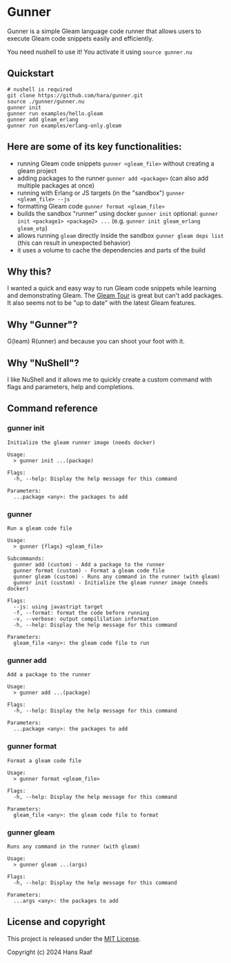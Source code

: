 # Gunner

Gunner is a simple Gleam language code runner that allows users to execute Gleam code snippets easily and efficiently.

You need nushell to use it! You activate it using `source gunner.nu`

## Quickstart

```
# nushell is required
git clone https://github.com/hara/gunner.git
source ./gunner/gunner.nu
gunner init
gunner run examples/hello.gleam
gunner add gleam_erlang
gunner run examples/erlang-only.gleam
```

## Here are some of its key functionalities:

* running Gleam code snippets `gunner <gleam_file>` without creating a gleam project
* adding packages to the runner `gunner add <package>` (can also add multiple packages at once)
* running with Erlang or JS targets (in the "sandbox") `gunner <gleam_file> --js`
* formatting Gleam code `gunner format <gleam_file>`
* builds the sandbox "runner" using docker `gunner init` optional: `gunner init <package1> <package2> ...` (e.g. `gunner init gleam_erlang gleam_otp`)
* allows running `gleam` directly inside the sandbox `gunner gleam deps list` (this can result in unexpected behavior)
* it uses a volume to cache the dependencies and parts of the build

## Why this?

I wanted a quick and easy way to run Gleam code snippets while learning and demonstrating Gleam. The [Gleam Tour](https://tour.gleam.run/) is great but can't add packages. It also seems not to be "up to date" with the latest Gleam features.

## Why "Gunner"?

G(leam) R(unner) and because you can shoot your foot with it.

## Why "NuShell"?

I like NuShell and it allows me to quickly create a custom command with flags and parameters, help and completions.

## Command reference

### gunner init

```
Initialize the gleam runner image (needs docker)

Usage:
  > gunner init ...(package) 

Flags:
  -h, --help: Display the help message for this command

Parameters:
  ...package <any>: the packages to add
```

### gunner

```
Run a gleam code file

Usage:
  > gunner {flags} <gleam_file> 

Subcommands:
  gunner add (custom) - Add a package to the runner
  gunner format (custom) - Format a gleam code file
  gunner gleam (custom) - Runs any command in the runner (with gleam)
  gunner init (custom) - Initialize the gleam runner image (needs docker)

Flags:
  --js: using javastript target
  -f, --format: format the code before running
  -v, --verbose: output compililation information
  -h, --help: Display the help message for this command

Parameters:
  gleam_file <any>: the gleam code file to run
```

### gunner add

```
Add a package to the runner

Usage:
  > gunner add ...(package) 

Flags:
  -h, --help: Display the help message for this command

Parameters:
  ...package <any>: the packages to add
```

### gunner format

```
Format a gleam code file

Usage:
  > gunner format <gleam_file> 

Flags:
  -h, --help: Display the help message for this command

Parameters:
  gleam_file <any>: the gleam code file to format
```

### gunner gleam

```
Runs any command in the runner (with gleam)

Usage:
  > gunner gleam ...(args) 

Flags:
  -h, --help: Display the help message for this command

Parameters:
  ...args <any>: the packages to add
```

## License and copyright

This project is released under the [MIT License](LICENSE.md).

Copyright (c) 2024 Hans Raaf
